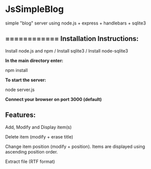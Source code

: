 JsSimpleBlog
============
simple "blog" server using node.js + express + handlebars + sqlite3

============
Installation Instructions:
--------------------------

Install node.js and npm /
Install sqlite3 /
Install node-sqlite3

**In the main directory enter:**

npm install

**To start the server:**

node server.js

**Connect your browser on port 3000 (default)**

Features:
---------
Add, Modify and Display item(s)

Delete item (modify + erase title)

Change item position (modify + position). Items are displayed using ascending position order.

Extract file (RTF format)
